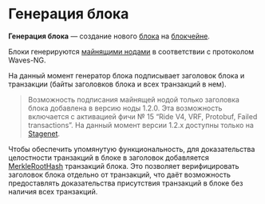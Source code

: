 # Генерация блока

**Генерация блока** — создание нового [блока](/ru/blockchain/block) на [блокчейне](/ru/blockchain/blockchain).

Блоки генерируются [майнящими нодами](/ru/blockchain/node/mining-node) в соответствии с протоколом Waves-NG.

На данный момент генератор блока подписывает заголовок блока и транзакции (байты заголовков блока и всех транзакций в нем).

> Возможность подписания майнящей нодой только заголовка блока добавлена в версию ноды 1.2.0. Эта возможность включается с активацией фичи №&nbsp;15 “Ride V4, VRF, Protobuf, Failed transactions”. На данный момент версии 1.2.x доступны только на [Stagenet](/ru/blockchain/blockchain-network/stage-network).

Чтобы обеспечить упомянутую функциональность, для доказательства целостности транзакций в блоке в заголовок добавляется [MerkleRootHash](https://en.wikipedia.org/wiki/Merkle_tree) транзакций блока. Это позволяет верифицировать заголовок блока отдельно от транзакций, что даёт возможность предоставлять доказательства присутствия транзакций в блоке без наличия всех транзакций.

